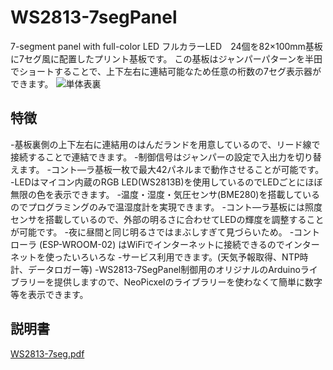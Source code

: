 # WS2813-7segPanel
7-segment panel with full-color LED
フルカラーLED　24個を82×100mm基板に7セグ風に配置したプリント基板です。
この基板はジャンパーパターンを半田でショートすることで、上下左右に連結可能なため任意の桁数の7セグ表示器ができます。
![単体表裏](https://user-images.githubusercontent.com/16524415/115102403-87a2eb00-9f85-11eb-8bcc-5f188822a48b.png)
## 特徴
-基板裏側の上下左右に連結用のはんだランドを用意しているので、リード線で接続することで連結できます。
-制御信号はジャンパーの設定で入出力を切り替えます。
-コント―ラ基板一枚で最大42パネルまで動作させることが可能です。
-LEDはマイコン内蔵のRGB LED(WS2813B)を使用しているのでLEDごとにほぼ無限の色を表示できます。
-温度・湿度・気圧センサ(BME280)を搭載しているのでプログラミングのみで温湿度計を実現できます。
-コント―ラ基板には照度センサを搭載しているので、外部の明るさに合わせてLEDの輝度を調整することが可能です。
-夜に昼間と同じ明るさではまぶしすぎて見づらいため。
-コントローラ (ESP-WROOM-02) はWiFiでインターネットに接続できるのでインターネットを使ったいろいろな
-サービス利用できます。(天気予報取得、NTP時計、データロガー等)
-WS2813-7SegPanel制御用のオリジナルのArduinoライブラリーを提供しますので、NeoPicxelのライブラリーを使わなくて簡単に数字等を表示できます。
## 説明書
[WS2813-7seg.pdf](https://github.com/VEC01773/WS2813-7segPanel/files/6328792/WS2813-7seg.pdf)
